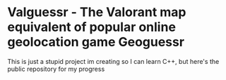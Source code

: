 # Valguessr - The Valorant map equivalent of popular online geolocation game Geoguessr
This is just a stupid project im creating so I can learn C++, but here's the public repository for my progress
